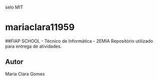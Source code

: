 selo MIT

# mariaclara11959
##FIAP SCHOOL - Técnico de Informática - 2EMIA
Repositório utilizado para entrega de atividades.
## Autor 
Maria Clara Gomes 
